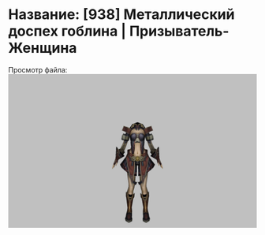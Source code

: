 # Название: [938] Металлический доспех гоблина | Призыватель-Женщина

Просмотр файла:
![p090003.png](p090003.png)